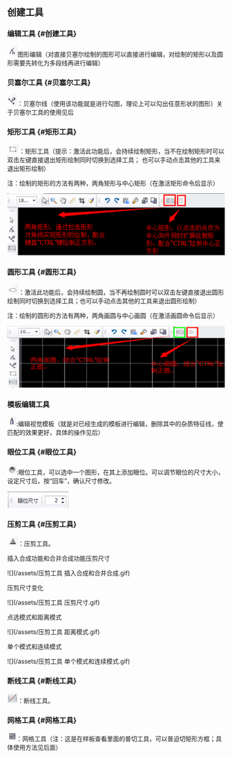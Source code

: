 ## 创建工具

### 编辑工具 {#创建工具}

![](/assets/import15.png)图形编辑（对直接贝塞尔绘制的图形可以直接进行编辑，对绘制的矩形以及圆形需要先转化为多段线再进行编辑）

### 贝塞尔工具 {#贝塞尔工具}

![](/assets/import16.png)：贝塞尔线（使用该功能就是进行勾图，理论上可以勾出任意形状的图形）关于贝塞尔工具的使用见后

### 矩形工具 {#矩形工具}

![](/assets/import17.png)：矩形工具（提示：激活此功能后，会持续绘制矩形，当不在绘制矩形时可以双击左键直接退出矩形绘制同时切换到选择工具；     也可以手动点击其他的工具来退出矩形绘制）

注：绘制的矩形的方法有两种，两角矩形与中心矩形（在激活矩形命令后显示）

![](/assets/import18.png)

### 圆形工具 {#圆形工具}

![](/assets/import19.png)：激活此功能后，会持续绘制圆，当不再绘制圆时可以双击左键直接退出圆形绘制同时切换到选择工具；也可以手动点击其他的工具来退出圆形绘制）

注：绘制的圆形的方法有两种，两角画圆与中心画圆（在激活画圆命令后显示）

![](/assets/import20.png)

### 模板编辑工具

![](/assets/import21.png):编辑视觉模板（就是对已经生成的模板进行编辑，删除其中的杂质特征线，使匹配的效果更好，具体的操作见后）

### 眼位工具 {#眼位工具}

![](/assets/import23.png):眼位工具，可以选中一个图形，在其上添加眼位。可以调节眼位的尺寸大小，设定尺寸后，按“回车”，确认尺寸修改。

![](/assets/import24.png)

### 压剪工具 {#压剪工具}

![](/assets/import25.png)：压剪工具。



插入合成功能和合并合成功能压剪尺寸

![](/assets/压剪工具 插入合成和合并合成.gif)

压剪尺寸变化

![](/assets/压剪工具 压剪尺寸.gif)

点选模式和距离模式

![](/assets/压剪工具 距离模式.gif)

单个模式和连续模式

![](/assets/压剪工具 单个模式和连续模式.gif)

### 断线工具 {#断线工具}

![](/assets/import26.png)：断线工具。

### 网格工具 {#网格工具}

![](/assets/import22.png)：网格工具（注：这是在样板查看里面的普切工具，可以普迫切矩形方框；具体使用方法见后面）

